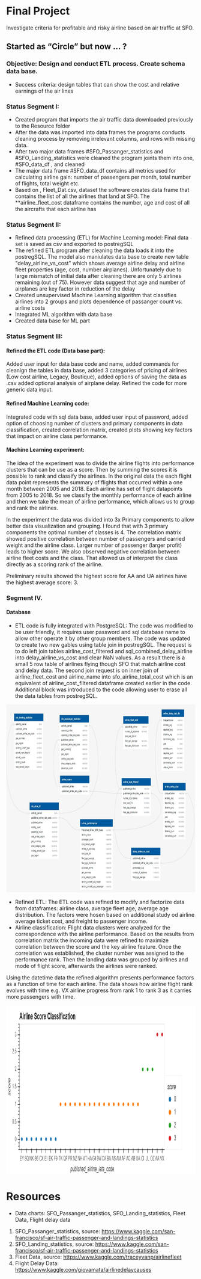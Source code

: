 # Final Project
Investigate criteria for profitable and risky airline based on air traffic at SFO. 

## Started as “Circle” but now ... ?
### Objective: Design and conduct ETL process. Create schema data base.
*	Success criteria: design tables that can show the cost and relative earnings of the air lines

### Status Segment I: 
*	Created program that imports the air traffic data downloaded previously to the Resource folder  
*	After the data was imported into data frames the programs conducts cleaning process by removing irrelevant columns, and rows with missing data.
*	After two major data frames #SFO_Passanger_statistics and #SFO_Landing_statistics were cleaned the program joints them into one, #SFO_data_df ,  and cleaned
*	The major data frame #SFO_data_df contains all metrics used for calculating airline gain: number of passengers per month, total number of flights, total weight etc. 
*	Based on , Fleet_Dat.csv, dataset the software creates data frame that contains the list of all the airlines that land at SFO. The **airline_fleet_cost dataframe 
contains the number, age and cost of all the aircrafts that each airline has

### Status Segment II:
* Refined data processing (ETL) for Machine Learning model: Final data set is saved as csv and exported to postregSQL
* The refined ETL program after cleaning the data loads it into the postregSQL. The model also maniulates data base to create new table "delay_airline_vs_cost" which shows average airline delay and airline fleet properties (age, cost, number airplanes). Unfortunately due to large mismatch of initial data after cleaning there are only 5 airlines remaining (out of 75). However data suggest that age and number of airplanes are key factor in reduction of the delay
* Created unsupervised Machine Learning algorithm that classifies airlines into 2 groups and plots dependence of passanger count vs. airline costs
* Integrated ML algorithm with data base
* Created data base for ML part


### Status Segment III:

#### Refined the ETL code (Data base part): 

Added user input for data base code and name, added commands for cleanign the tables in data base, added 3 categories of pricing of airlines (Low cost airline, Legacy, Boutique), added options of saving the data as .csv added optional analysis of airplane delay. Refined the code for more generic data input.

#### Refined Machine Learning code: 

Integrated code with sql data base, added user input of password, added option of choosing number of clusters and primary components in data classification, created correlation matrix, created plots showing key factors that impact on airline class performance. 

#### Machine Learning experiment: 

The idea of the experiment was to divide the airline flights into performance clusters that can be use as a score. Then by summing the scores it is possible to rank and classify the airlines. In the original data the each flight data point represents the summary of flights that occurred within a one month between 2005 and 2018. Each airline has set of flight datapoints from 2005 to 2018. So we classify the monthly performance of each airline and then we take the mean of airline performance, which allows us to group and rank the airlines.

In the experiment the data was divided into 3x Primary components to allow better data visualization and grouping. I found that with 3 primary components the optimal number of classes is 4. The correlation matrix showed positive correlation between number of passengers and carried weight and the airline class. Larger number of passenger (larger profit) leads to higher score. We also observed negative correlation between airline fleet costs and the class. That allowed us of interpret the class directly as a scoring rank of the airline.

Preliminary results showed the highest score for AA and UA airlines have the highest average score: 3. 

### Segment IV.

#### Database

* ETL code is fully integrated with PostgreSQL: The code was modified to be user friendly, it requires user password and sql database name to allow other operate it by other group members. The code was updated to create two new gables using table join in postregSQL. The request is to do left join tables airline_cost_filtered and sql_combined_delay_airline into delay_airline_vs_cost and clear NaN values. As a result there is a small 5 row table of airlines flying though SFO that match airline cost and delay data. The second join request is on inner join of airline_fleet_cost and airline_name into sfo_airline_total_cost which is an equivalent of airline_cost_filtered dataframe created earlier in the code. Additional block was introduced to the code allowing user to erase all the data tables from postregSQL.

<p align="center">
<img src="https://github.com/Alexlamp/final_project_group1/blob/master/Images/QDB_revFinal.JPG" width="600" height= "500">
</p>


* Refined ETL: The ETL code was refined to modify and factorize data from dataframes: airline class, average fleet age, average age distribution. The factors were hosen based on additional study od airline average ticket cost, and freight to passenger income. 
* Airline classification: Flight data clusters were analyzed for the correspondence with the airline performance. Based on the results from correlation matrix the incoming data were refined to maximize correlation between the score and the key airline feature. Once the correlation was established, the cluster number was assigned to the performance rank. Then the landing data was grouped by airlines and mode of flight score, afterwards the airlines were ranked. 

Using the datetime data the refined algorithm presents performance factors as a function of time for each airline. The data shows how airline flight rank evolves with time e.g. VX airline progress from rank 1 to rank 3 as it carries more passengers with time.

<p align="center">
<img src="https://github.com/Alexlamp/final_project_group1/blob/master/Images/bokeh_plot(4).png" width="600" height="450" >
</p>




# Resources
*	Data charts: SFO_Passanger_statistics, SFO_Landing_statistics, Fleet Data, Flight delay data
1.	SFO_Passanger_statistics, source: https://www.kaggle.com/san-francisco/sf-air-traffic-passenger-and-landings-statistics
2.	SFO_Landing_statistics, source: https://www.kaggle.com/san-francisco/sf-air-traffic-passenger-and-landings-statistics
3.	Fleet Data, source: https://www.kaggle.com/traceyvanp/airlinefleet
4.  Flight Delay Data: https://www.kaggle.com/giovamata/airlinedelaycauses
